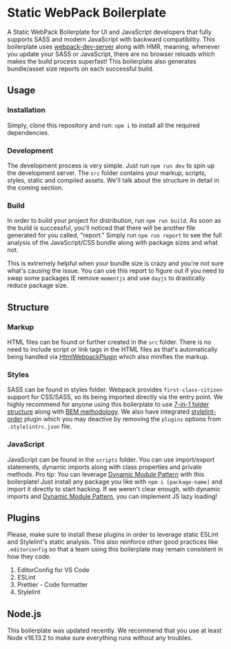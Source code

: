 # Static WebPack Boilerplate

A Static WebPack Boilerplate for UI and JavaScript developers that fully supports SASS and modern JavaScript with backward compatibility. This boilerplate uses [webpack-dev-server](https://webpack.js.org/configuration/dev-server/) along with HMR, meaning, whenever you update your SASS or JavaScript, there are no browser reloads which makes the build process superfast! This boilerplate also generates bundle/asset size reports on each successful build.

## Usage

### Installation

Simply, clone this repository and run: `npm i` to install all the required dependencies.

### Development

The development process is very simple. Just run `npm run dev` to spin up the development server. The `src` folder contains your markup, scripts, styles, static and compiled assets. We'll talk about the structure in detail in the coming section.

### Build

In order to build your project for distribution, run `npm run build`. As soon as the build is successful, you'll noticed that there will be another file generated for you called, "report." Simply run `npm run report` to see the full analysis of the JavaScript/CSS bundle along with package sizes and what not.

This is extremely helpful when your bundle size is crazy and you're not sure what's causing the issue. You can use this report to figure out if you need to swap some packages IE remove `momentjs` and use `dayjs` to drastically reduce package size.


## Structure

### Markup

HTML files can be found or further created in the `src` folder. There is no need to include script or link tags in the HTML files as that's automatically being handled via [HtmlWebpackPlugin](https://webpack.js.org/plugins/html-webpack-plugin/) which also minifies the markup.

### Styles

SASS can be found in styles folder. Webpack provides `first-class-citizen` support for CSS/SASS, so its being imported directly via the entry point. We highly recommend for anyone using this boilerplate to use [7-in-1 folder structure](https://www.learnhowtoprogram.com/user-interfaces/building-layouts-preprocessors/7-1-sass-architecture) along with [BEM methodology](https://en.bem.info/methodology/). We also have integrated [stylelint-order](https://github.com/hudochenkov/stylelint-order) plugin which you may deactive by removing the `plugins` options from `.stylelintrc.json` file.

### JavaScript

JavaScript can be found in the `scripts` folder. You can use import/export statements, dynamic imports along with class properties and private methods. Pro tip: You can leverage [Dynamic Module Pattern](https://hasnain.dev/dynamic-module-pattern-for-javascript) with this boilerplate! Just install any package you like with `npm i [package-name]` and import it directly to start hacking. If we weren't clear enough, with dynamic imports and [Dynamic Module Pattern](https://hasnain.dev/dynamic-module-pattern-for-javascript), you can implement JS lazy loading!

## Plugins

Please, make sure to install these plugins in order to leverage static ESLint and Stylelint's static analysis. This also reinforce other good practices like `.editorconfig` so that a team using this boilerplate may remain consistent in how they code.

1. EditorConfig for VS Code
2. ESLint
3. Prettier - Code formatter
4. Stylelint

## Node.js

This boilerplate was updated recently. We recommend that you use at least Node v16.13.2 to make sure everything runs without any troubles.
